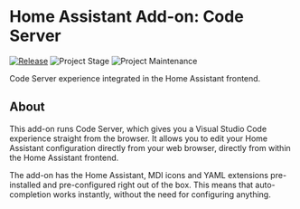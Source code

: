 # Home Assistant Add-on: Code Server

[![Release][release-shield]][release] ![Project Stage][project-stage-shield] ![Project Maintenance][maintenance-shield]

Code Server experience integrated in the Home Assistant frontend.

## About

This add-on runs Code Server, which
gives you a Visual Studio Code experience straight from the browser. It allows
you to edit your Home Assistant configuration directly from your web browser,
directly from within the Home Assistant frontend.

The add-on has the Home Assistant, MDI icons and YAML extensions pre-installed
and pre-configured right out of the box. This means that auto-completion works
instantly, without the need for configuring anything.

[maintenance-shield]: https://img.shields.io/maintenance/yes/2022.svg
[project-stage-shield]: https://img.shields.io/badge/project%20stage-production%20ready-brightgreen.svg
[release-shield]: https://img.shields.io/badge/version-v9.5.4-blue.svg
[release]: https://github.com/elcajon/addon-code-server/tree/v9.5.4
[screenshot]: https://github.com/elcajon/addon-code-server/raw/main/images/screenshot.png